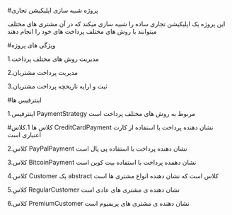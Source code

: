 #پروژه شبیه سازی اپلیکیشن تجاری

این پروژه یک اپلیکیشن تجاری ساده را شبیه سازی میکند که در آن مشتری های مختلف میتوانند با روش های مختلف پرداخت های خود را انجام دهند




#ویژگی های پروژه

1.مدیریت روش های مختلف پرداخت

2.مدیریت پرداخت مشتریان

3.ثبت و ارایه تاریخچه پرداخت مشتریان





#اینترفیس ها

1.اینترفیس PaymentStrategy مربوط به روش های مختلف پرداخت است




#کلاس ها
1.کلاس CreditCardPayment نشان دهنده پرداخت با استفاده از کارت اعتباری است

2.کلاس PayPalPayment نشان دهنده پرداخت با استفاده پی پال است

3.کلاس BitcoinPayment نشان دهمده پرداخت با استفاده بیت کوین است

4.کلاس Customer یک abstract کلاس است که نشان دهنده انواع مشتری ها است

5.کلاس RegularCustomer نشان دهنده ی مشتری های عادی است

6.کلاس PremiumCustomer نشان دهنده ی مشتری های پریمیوم است

